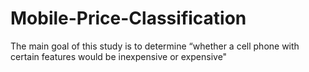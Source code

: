 # Mobile-Price-Classification
The main goal of this study is to determine “whether a cell phone with certain features would be inexpensive or expensive"
